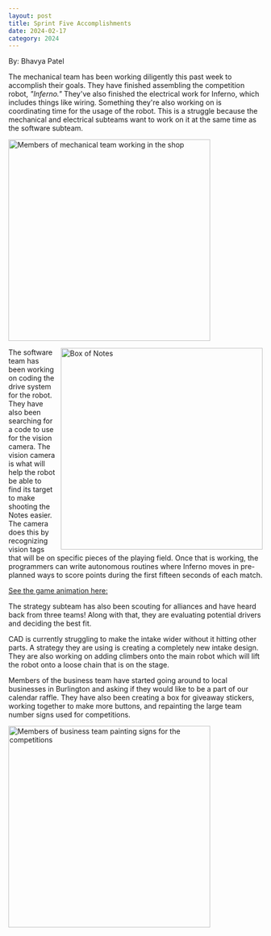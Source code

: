 ```yaml
---
layout: post
title: Sprint Five Accomplishments
date: 2024-02-17
category: 2024
---
```

By: Bhavya Patel

The mechanical team has been working diligently this past week to accomplish their goals. They have finished assembling the competition robot, *"Inferno."* They've also finished the electrical work for Inferno, which includes things like wiring. Something they're also working on is coordinating time for the usage of the robot. This is a struggle because the mechanical and electrical subteams want to work on it at the same time as the software subteam.

<img class="img-responsive" src="https://drive.google.com/thumbnail?id=1-tWtpBtjpMgwRwBXEa9Pv1s-7UckWe6O&sz=w400" data-fancybox alt="Members of mechanical team working in the shop" width="400" />

<img class="img-responsive" src="https://drive.google.com/thumbnail?id=1-hIyLX5W8eJhFz0f-inYFfCG6eNSm4WT&sz=w400" data-fancybox alt="Box of Notes" width="400" style="float: right; margin-left: 10px;" />The software team has been working on coding the drive system for the robot. They have also been searching for a code to use for the vision camera. The vision camera is what will help the robot be able to find its target to make shooting the Notes easier. The camera does this by recognizing vision tags that will be on specific pieces of the playing field. Once that is working, the programmers can write autonomous routines where Inferno moves in pre-planned ways to score points during the first fifteen seconds of each match.

[See the game animation here:](https://youtu.be/0zpflsYc4PA)

The strategy subteam has also been scouting for alliances and have heard back from three teams! Along with that, they are evaluating potential drivers and deciding the best fit.

CAD is currently struggling to make the intake wider without it hitting other parts. A strategy they are using is creating a completely new intake design. They are also working on adding climbers onto the main robot which will lift the robot onto a loose chain that is on the stage.

Members of the business team have started going around to local businesses in Burlington and asking if they would like to be a part of our calendar raffle. They have also been creating a box for giveaway stickers, working together to make more buttons, and repainting the large team number signs used for competitions.

<img class="img-responsive" src="https://drive.google.com/thumbnail?id=1-v5KwowGPTS4b6AyVZmHRuLRD7FYhpSJ&sz=w400" data-fancybox alt="Members of business team painting signs for the competitions" width="400" />

